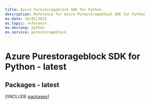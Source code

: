 ```yaml
---
title: Azure Purestorageblock SDK for Python
description: Reference for Azure Purestorageblock SDK for Python
ms.date: 10/01/2025
ms.topic: reference
ms.devlang: python
ms.service: purestorageblock
---
```

# Azure Purestorageblock SDK for Python - latest
## Packages - latest
[!INCLUDE [packages](purestorageblock-index.md)]